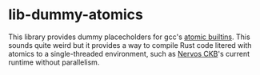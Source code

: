 # lib-dummy-atomics

This library provides dummy placecholders for gcc's [atomic builtins](https://gcc.gnu.org/onlinedocs/gcc/_005f_005fatomic-Builtins.html). This sounds quite weird but it provides a way to compile Rust code litered with atomics to a single-threaded environment, such as [Nervos CKB](https://github.com/nervosnetwork/ckb)'s current runtime without parallelism.
